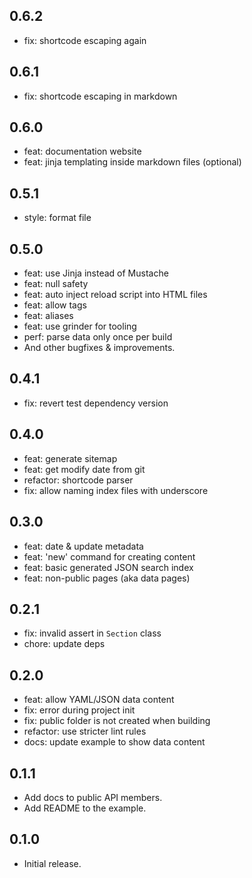 ## 0.6.2

* fix: shortcode escaping again

## 0.6.1

* fix: shortcode escaping in markdown

## 0.6.0

* feat: documentation website
* feat: jinja templating inside markdown files (optional)

## 0.5.1

* style: format file

## 0.5.0

* feat: use Jinja instead of Mustache
* feat: null safety
* feat: auto inject reload script into HTML files
* feat: allow tags
* feat: aliases
* feat: use grinder for tooling
* perf: parse data only once per build
* And other bugfixes & improvements.

## 0.4.1

* fix: revert test dependency version

## 0.4.0

* feat: generate sitemap
* feat: get modify date from git
* refactor: shortcode parser
* fix: allow naming index files with underscore

## 0.3.0

* feat: date & update metadata
* feat: 'new' command for creating content
* feat: basic generated JSON search index
* feat: non-public pages (aka data pages)

## 0.2.1

* fix: invalid assert in `Section` class
* chore: update deps

## 0.2.0

* feat: allow YAML/JSON data content
* fix: error during project init
* fix: public folder is not created when building
* refactor: use stricter lint rules
* docs: update example to show data content

## 0.1.1

* Add docs to public API members.
* Add README to the example.

## 0.1.0

* Initial release.